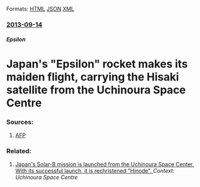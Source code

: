 
Formats: [HTML](/news/2013/09/14/japan-s-epsilon-rocket-makes-its-maiden-flight-carrying-the-hisaki-satellite-from-the-uchinoura-space-centre.html)  [JSON](/news/2013/09/14/japan-s-epsilon-rocket-makes-its-maiden-flight-carrying-the-hisaki-satellite-from-the-uchinoura-space-centre.json)  [XML](/news/2013/09/14/japan-s-epsilon-rocket-makes-its-maiden-flight-carrying-the-hisaki-satellite-from-the-uchinoura-space-centre.xml)  

### [2013-09-14](/news/2013/09/14/index.md)

##### Epsilon
# Japan's "Epsilon" rocket makes its maiden flight, carrying the Hisaki satellite from the Uchinoura Space Centre 




### Sources:

1. [AFP](http://www.google.com/hostednews/afp/article/ALeqM5hRv7Icz-V2JSze4zt4UWUCA7A5Bw?docId=CNG.3f1de0b6ff1d7368f90515a9e8ebc07a.2d1)

### Related:

1. [ Japan's Solar-B mission is launched from the Uchinoura Space Center. With its successful launch, it is rechristened "Hinode". ](/news/2006/09/23/japan-s-solar-b-mission-is-launched-from-the-uchinoura-space-center-with-its-successful-launch-it-is-rechristened-hinode.md) _Context: Uchinoura Space Centre_
